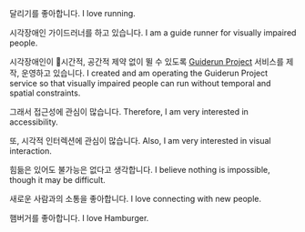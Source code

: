 달리기를 좋아합니다. 
I love running.

시각장애인 가이드러너를 하고 있습니다.
I am a guide runner for visually impaired people.

시각장애인이 시간적, 공간적 제약 없이 뛸 수 있도록 [Guiderun Project](https://guiderun.org/) 서비스를 제작, 운영하고 있습니다. 
I created and am operating the Guiderun Project service so that visually impaired people can run without temporal and spatial constraints.

그래서 접근성에 관심이 많습니다. 
Therefore, I am very interested in accessibility.

또, 시각적 인터렉션에 관심이 많습니다. 
Also, I am very interested in visual interaction.

힘듦은 있어도 불가능은 없다고 생각합니다.
I believe nothing is impossible, though it may be difficult.

새로운 사람과의 소통을 좋아합니다. 
I love connecting with new people.

햄버거를 좋아합니다.
I love Hamburger.
